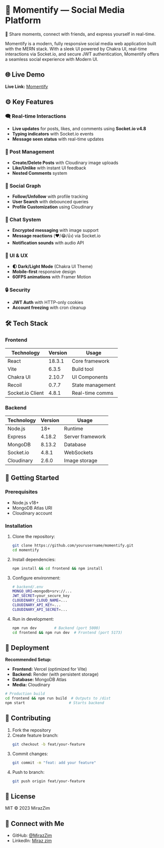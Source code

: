 # 📱 Momentify — Social Media Platform  
🚀 Share moments, connect with friends, and express yourself in real-time.  

Momentify is a modern, fully responsive social media web application built with the MERN stack. With a sleek UI powered by Chakra UI, real-time interactions via Socket.io, and secure JWT authentication, Momentify offers a seamless social experience with Modern UI.  

## 🌐 Live Demo  
**Live Link:** [Momentify](https://momentify-0w7c.onrender.com/)  

## ⚙️ Key Features  

### 🗨️ Real-time Interactions  
- **Live updates** for posts, likes, and comments using **Socket.io v4.8**  
- **Typing indicators** with Socket.io events  
- **Message seen status** with real-time updates  

### 📝 Post Management  
- **Create/Delete Posts** with Cloudinary image uploads  
- **Like/Unlike** with instant UI feedback  
- **Nested Comments** system  

### 👥 Social Graph  
- **Follow/Unfollow** with profile tracking  
- **User Search** with debounced queries  
- **Profile Customization** using Cloudinary  

### 💬 Chat System  
- **Encrypted messaging** with image support  
- **Message reactions** (❤️/😂/👍) via Socket.io  
- **Notification sounds** with audio API  

### 🎨 UI & UX  
- **🌓 Dark/Light Mode** (Chakra UI Theme)  
- **Mobile-first** responsive design  
- **60FPS animations** with Framer Motion  

### 🔒 Security  
- **JWT Auth** with HTTP-only cookies  
- **Account freezing** with cron cleanup  

## 🛠️ Tech Stack  

### Frontend  
| Technology | Version | Usage |
|------------|---------|-------|
| React | 18.3.1 | Core framework |
| Vite | 6.3.5 | Build tool |
| Chakra UI | 2.10.7 | UI Components |
| Recoil | 0.7.7 | State management |
| Socket.io Client | 4.8.1 | Real-time comms |

### Backend  
| Technology | Version | Usage |
|------------|---------|-------|
| Node.js | 18+ | Runtime |
| Express | 4.18.2 | Server framework |
| MongoDB | 8.13.2 | Database |
| Socket.io | 4.8.1 | WebSockets |
| Cloudinary | 2.6.0 | Image storage |

## 🚀 Getting Started  

### Prerequisites  
- Node.js v18+  
- MongoDB Atlas URI  
- Cloudinary account  

### Installation  
1. Clone the repository:  
   ```bash  
   git clone https://github.com/yourusername/momentify.git  
   cd momentify  
   ```  

2. Install dependencies:  
   ```bash  
   npm install && cd frontend && npm install  
   ```  

3. Configure environment:  
   ```bash
   # backend/.env
   MONGO_URI=mongodb+srv://...
   JWT_SECRET=your_secure_key
   CLOUDINARY_CLOUD_NAME=...
   CLOUDINARY_API_KEY=...
   CLOUDINARY_API_SECRET=...
   ```

4. Run in development:  
   ```bash
   npm run dev        # Backend (port 5000)
   cd frontend && npm run dev  # Frontend (port 5173)
   ```

## 🚀 Deployment  
**Recommended Setup:**  
- **Frontend:** Vercel (optimized for Vite)  
- **Backend:** Render (with persistent storage)  
- **Database:** MongoDB Atlas  
- **Media:** Cloudinary  

```bash
# Production build
cd frontend && npm run build  # Outputs to /dist
npm start                    # Starts backend
```

## 🤝 Contributing  
1. Fork the repository  
2. Create feature branch:  
   ```bash
   git checkout -b feat/your-feature
   ```  
3. Commit changes:  
   ```bash
   git commit -m "feat: add your feature"
   ```  
4. Push to branch:  
   ```bash
   git push origin feat/your-feature
   ```  

## 📄 License  
MIT © 2023 MirazZim  

## 📩 Connect with Me

- GitHub: [@MirazZim](https://github.com/MirazZim)
- LinkedIn: [Miraz zim](https://www.linkedin.com/in/mirazur-rahman-zim-62a973272/)
